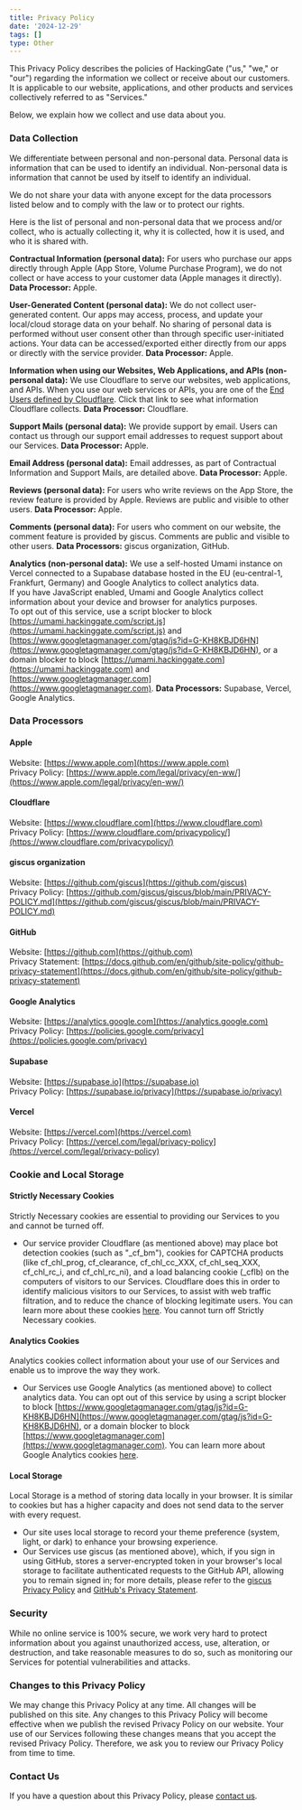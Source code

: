 ```yaml
---
title: Privacy Policy
date: '2024-12-29'
tags: []
type: Other
---
```


This Privacy Policy describes the policies of HackingGate ("us," "we," or "our") regarding the information we collect or receive about our customers. It is applicable to our website, applications, and other products and services collectively referred to as "Services."

Below, we explain how we collect and use data about you.

### Data Collection

We differentiate between personal and non-personal data. Personal data is information that can be used to identify an individual. Non-personal data is information that cannot be used by itself to identify an individual.

We do not share your data with anyone except for the data processors listed below and to comply with the law or to protect our rights.

Here is the list of personal and non-personal data that we process and/or collect, who is actually collecting it, why it is collected, how it is used, and who it is shared with.

**Contractual Information (personal data):** For users who purchase our apps directly through Apple (App Store, Volume Purchase Program), we do not collect or have access to your customer data (Apple manages it directly). **Data Processor:** Apple.

**User-Generated Content (personal data):** We do not collect user-generated content. Our apps may access, process, and update your local/cloud storage data on your behalf. No sharing of personal data is performed without user consent other than through specific user-initiated actions. Your data can be accessed/exported either directly from our apps or directly with the service provider. **Data Processor:** Apple.

**Information when using our Websites, Web Applications, and APIs (non-personal data):** We use Cloudflare to serve our websites, web applications, and APIs. When you use our web services or APIs, you are one of the [End Users defined by Cloudflare](https://www.cloudflare.com/privacypolicy/). Click that link to see what information Cloudflare collects. **Data Processor:** Cloudflare.

**Support Mails (personal data):** We provide support by email. Users can contact us through our support email addresses to request support about our Services. **Data Processor:** Apple.

**Email Address (personal data):** Email addresses, as part of Contractual Information and Support Mails, are detailed above. **Data Processor:** Apple.

**Reviews (personal data):** For users who write reviews on the App Store, the review feature is provided by Apple. Reviews are public and visible to other users. **Data Processor:** Apple.

**Comments (personal data):** For users who comment on our website, the comment feature is provided by giscus. Comments are public and visible to other users. **Data Processors:** giscus organization, GitHub.

**Analytics (non-personal data):** We use a self-hosted Umami instance on Vercel connected to a Supabase database hosted in the EU (eu-central-1, Frankfurt, Germany) and Google Analytics to collect analytics data.  
If you have JavaScript enabled, Umami and Google Analytics collect information about your device and browser for analytics purposes.  
To opt out of this service, use a script blocker to block [https://umami.hackinggate.com/script.js](https://umami.hackinggate.com/script.js) and [https://www.googletagmanager.com/gtag/js?id=G-KH8KBJD6HN](https://www.googletagmanager.com/gtag/js?id=G-KH8KBJD6HN), or a domain blocker to block [https://umami.hackinggate.com](https://umami.hackinggate.com) and [https://www.googletagmanager.com](https://www.googletagmanager.com). **Data Processors:** Supabase, Vercel, Google Analytics.

### Data Processors

#### Apple

Website: [https://www.apple.com](https://www.apple.com)  
Privacy Policy: [https://www.apple.com/legal/privacy/en-ww/](https://www.apple.com/legal/privacy/en-ww/)

#### Cloudflare

Website: [https://www.cloudflare.com](https://www.cloudflare.com)  
Privacy Policy: [https://www.cloudflare.com/privacypolicy/](https://www.cloudflare.com/privacypolicy/)

#### giscus organization

Website: [https://github.com/giscus](https://github.com/giscus)  
Privacy Policy: [https://github.com/giscus/giscus/blob/main/PRIVACY-POLICY.md](https://github.com/giscus/giscus/blob/main/PRIVACY-POLICY.md)

#### GitHub

Website: [https://github.com](https://github.com)  
Privacy Statement: [https://docs.github.com/en/github/site-policy/github-privacy-statement](https://docs.github.com/en/github/site-policy/github-privacy-statement)

#### Google Analytics

Website: [https://analytics.google.com](https://analytics.google.com)  
Privacy Policy: [https://policies.google.com/privacy](https://policies.google.com/privacy)

#### Supabase

Website: [https://supabase.io](https://supabase.io)  
Privacy Policy: [https://supabase.io/privacy](https://supabase.io/privacy)

#### Vercel

Website: [https://vercel.com](https://vercel.com)  
Privacy Policy: [https://vercel.com/legal/privacy-policy](https://vercel.com/legal/privacy-policy)

### Cookie and Local Storage

#### Strictly Necessary Cookies

Strictly Necessary cookies are essential to providing our Services to you and cannot be turned off.
- Our service provider Cloudflare (as mentioned above) may place bot detection cookies (such as "_cf_bm"), cookies for CAPTCHA products (like cf_chl_prog, cf_clearance, cf_chl_cc_XXX, cf_chl_seq_XXX, cf_chl_rc_i, and cf_chl_rc_ni), and a load balancing cookie (_cflb) on the computers of visitors to our Services. Cloudflare does this in order to identify malicious visitors to our Services, to assist with web traffic filtration, and to reduce the chance of blocking legitimate users. You can learn more about these cookies [here](https://developers.cloudflare.com/fundamentals/reference/policies-compliances/cloudflare-cookies/). You cannot turn off Strictly Necessary cookies.

#### Analytics Cookies

Analytics cookies collect information about your use of our Services and enable us to improve the way they work.
- Our Services use Google Analytics (as mentioned above) to collect analytics data. You can opt out of this service by using a script blocker to block [https://www.googletagmanager.com/gtag/js?id=G-KH8KBJD6HN](https://www.googletagmanager.com/gtag/js?id=G-KH8KBJD6HN), or a domain blocker to block [https://www.googletagmanager.com](https://www.googletagmanager.com). You can learn more about Google Analytics cookies [here](https://support.google.com/analytics/answer/11397207).

#### Local Storage

Local Storage is a method of storing data locally in your browser. It is similar to cookies but has a higher capacity and does not send data to the server with every request.
- Our site uses local storage to record your theme preference (system, light, or dark) to enhance your browsing experience.
- Our Services use giscus (as mentioned above), which, if you sign in using GitHub, stores a server-encrypted token in your browser's local storage to facilitate authenticated requests to the GitHub API, allowing you to remain signed in; for more details, please refer to the [giscus Privacy Policy](https://github.com/giscus/giscus/blob/main/PRIVACY-POLICY.md) and [GitHub's Privacy Statement](https://docs.github.com/en/github/site-policy/github-privacy-statement).

### Security

While no online service is 100% secure, we work very hard to protect information about you against unauthorized access, use, alteration, or destruction, and take reasonable measures to do so, such as monitoring our Services for potential vulnerabilities and attacks.

### Changes to this Privacy Policy

We may change this Privacy Policy at any time. All changes will be published on this site. Any changes to this Privacy Policy will become effective when we publish the revised Privacy Policy on our website. Your use of our Services following these changes means that you accept the revised Privacy Policy. Therefore, we ask you to review our Privacy Policy from time to time.

### Contact Us

If you have a question about this Privacy Policy, please [contact us](mailto:i@hackinggate.com).
